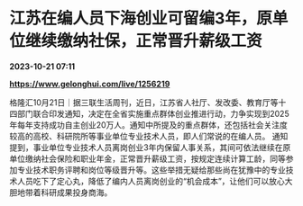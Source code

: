 # 江苏在编人员下海创业可留编3年，原单位继续缴纳社保，正常晋升薪级工资

**2023-10-21 07:11**

**https://www.gelonghui.com/live/1256219**

格隆汇10月21日｜据三联生活周刊，近日，江苏省人社厅、发改委、教育厅等十四部门联合印发通知，决定在全省实施重点群体创业推进行动，力争实现到2025年每年支持成功自主创业20万人。通知中所提及的重点群体，还包括社会关注度较高的高校、科研院所等事业单位专业技术人员，即人们常说的在编人员。 通知提到，事业单位专业技术人员离岗创业3年内保留人事关系，其间可依法继续在原单位缴纳社会保险和职业年金，正常晋升薪级工资，按规定连续计算工龄，同等参加专业技术职务评聘和岗位等级晋升等。这些举措无疑给那些尚在犹豫中的专业技术人员吃下了定心丸，降低了编内人员离岗创业的“机会成本”，让他们可以放心大胆地带着科研成果投身商海。